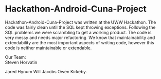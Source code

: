 Hackathon-Android-Cuna-Project
==============================

Hackathon-Android-Cuna-Project was written at the UWW Hackathon. The code was fairly clean until the SQL kept throwing exceptions. Following the SQL problems we were scrambling to get a working product. The code is very messy and needs major refactoring. We know that maintainability and extendability are the most important aspects of writing code, however this code is neither maintainable or extendable.

Our Team:  
Steven Horvatin<p>
Jared Hynum
Will Jacobs
Owen Kirkeby.                    
